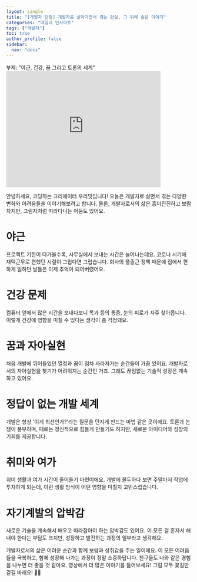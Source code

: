 ```yaml
---
layout: single
title: "[개발자 단점] 개발자로 살아가면서 겪는 현실, 그 뒤에 숨은 이야기"
categories: "데일리_인사이트"
tags: ["개발자"]
toc: true
author_profile: false
sidebar:
  nav: "docs"
---
```


<div class="notice--success">
  부제: "야근, 건강, 꿈 그리고 토론의 세계"
</div>

<iframe width="420" height="315" src="http://www.youtube.com/embed/_BEwumVzjuA" frameborder="0" allowfullscreen></iframe>

<br>

안녕하세요, 코딩하는 크리에이터 우리밋입니다! 오늘은 개발자로 살면서 겪는 다양한 변화와 어려움들을 이야기해보려고 합니다. 물론, 개발자로서의 삶은 흥미진진하고 보람차지만, 그림자처럼 따라다니는 어둠도 있어요.

# 야근

프로젝트 기한이 다가올수록, 사무실에서 보내는 시간은 늘어나는데요. 코로나 시기에 재택근무로 편했던 시절이 그립다면 그립습니다. 회사의 풀출근 정책 때문에 집에서 편하게 일하던 날들은 이제 추억이 되어버렸어요.

# 건강 문제

컴퓨터 앞에서 많은 시간을 보내다보니 목과 등의 통증, 눈의 피로가 자주 찾아옵니다. 이렇게 건강에 영향을 미칠 수 있다는 생각이 좀 걱정돼요.

# 꿈과 자아실현

처음 개발에 뛰어들었던 열정과 꿈이 점차 사라져가는 순간들이 가끔 있어요. 개발자로서의 자아실현을 찾기가 어려워지는 순간인 거죠. 그래도 끊임없는 기술적 성장은 계속하고 있어요.

# 정답이 없는 개발 세계

개발은 항상 '이게 최선인가?'라는 질문을 던지게 만드는 마법 같은 곳이에요. 토론과 논쟁이 풍부하며, 때로는 정신적으로 힘들게 만들기도 하지만, 새로운 아이디어와 성장의 기회를 제공합니다.

# 취미와 여가

취미 생활과 여가 시간이 줄어들기 마련이에요. 개발에 몰두하다 보면 주말마저 작업에 투자하게 되는데, 이런 생활 방식이 어떤 영향을 미칠지 고민스럽습니다.

# 자기계발의 압박감

새로운 기술을 계속해서 배우고 따라잡아야 하는 압박감도 있어요. 이 모든 걸 혼자서 해내야 한다는 부담도 크지만, 성장하고 발전하는 과정의 일부라고 생각해요.

개발자로서의 삶은 어려운 순간과 함께 보람과 성취감을 주는 일이에요. 이 모든 어려움들을 극복하고, 함께 성장해 나가는 과정이 정말 소중하답니다. 친구들도 나와 같은 경험을 나누면 더 좋을 것 같아요. 영상에서 더 많은 이야기를 들어보세요! 그럼 모두 꽃길만 걷길 바래요! 🌸✨
